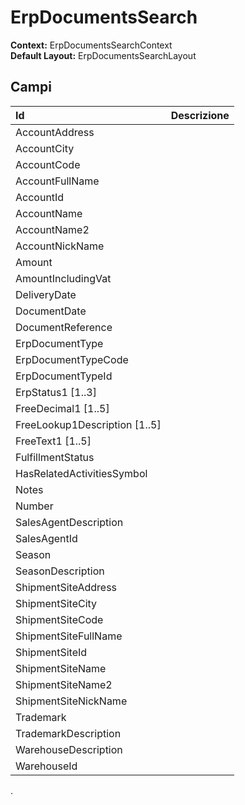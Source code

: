 # ErpDocumentsSearch

**Context:** ErpDocumentsSearchContext  
**Default Layout:** ErpDocumentsSearchLayout

## Campi

| Id | Descrizione |
| :--- | :--- |
| AccountAddress |  |
| AccountCity |  |
| AccountCode |  |
| AccountFullName |  |
| AccountId |  |
| AccountName |  |
| AccountName2 |  |
| AccountNickName |  |
| Amount |  |
| AmountIncludingVat |  |
| DeliveryDate |  |
| DocumentDate |  |
| DocumentReference |  |
| ErpDocumentType |  |
| ErpDocumentTypeCode |  |
| ErpDocumentTypeId |  |
| ErpStatus1 \[1..3\] |  |
| FreeDecimal1 \[1..5\] |  |
| FreeLookup1Description \[1..5\] |  |
| FreeText1 \[1..5\] |  |
| FulfillmentStatus |  |
| HasRelatedActivitiesSymbol |  |
| Notes |  |
| Number |  |
| SalesAgentDescription |  |
| SalesAgentId |  |
| Season |  |
| SeasonDescription |  |
| ShipmentSiteAddress |  |
| ShipmentSiteCity |  |
| ShipmentSiteCode |  |
| ShipmentSiteFullName |  |
| ShipmentSiteId |  |
| ShipmentSiteName |  |
| ShipmentSiteName2 |  |
| ShipmentSiteNickName |  |
| Trademark |  |
| TrademarkDescription |  |
| WarehouseDescription |  |
| WarehouseId |  |

.